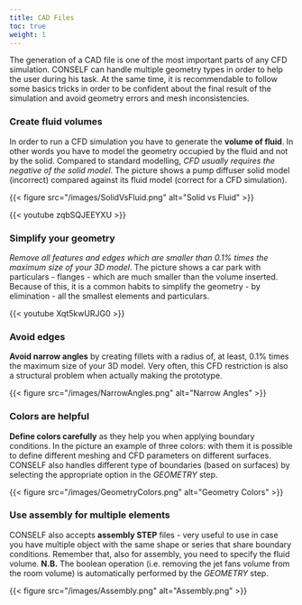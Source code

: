 ```yaml
---
title: CAD Files
toc: true
weight: 1
---
```


The generation of a CAD file is one of the most important parts of any CFD simulation. CONSELF can handle multiple geometry types in order to help the user during his task. At the same time, it is recommendable to follow some basics tricks in order to be confident about the final result of the simulation and avoid geometry errors and mesh inconsistencies.

### Create fluid volumes

In order to run a CFD simulation you have to generate the **volume of fluid**. In other words you have to model the geometry occupied by the fluid and not by the solid. Compared to standard modelling, *CFD usually requires the negative of the solid model*. The picture shows a pump diffuser solid model (incorrect) compared against its fluid model (correct for a CFD simulation).

{{< figure src="/images/SolidVsFluid.png" alt="Solid vs Fluid" >}}

{{< youtube zqbSQJEEYXU >}}

### Simplify your geometry

*Remove all features and edges which are smaller than 0.1% times the maximum size of your 3D model*. The picture shows a car park with particulars - flanges - which are much smaller than the volume inserted. Because of this, it is a common habits to simplify the geometry - by elimination - all the smallest elements and particulars.

{{< youtube Xqt5kwURJG0 >}}

### Avoid edges

**Avoid narrow angles** by creating fillets with a radius of, at least, 0.1% times the maximum size of your 3D model. Very often, this CFD restriction is also a structural problem when actually making the prototype.

{{< figure src="/images/NarrowAngles.png" alt="Narrow Angles" >}}

### Colors are helpful

**Define colors carefully** as they help you when applying boundary conditions. In the picture an example of three colors: with them it is possible to define different meshing and CFD parameters on different surfaces. CONSELF also handles different type of boundaries (based on surfaces) by selecting the appropriate option in the *GEOMETRY* step.

{{< figure src="/images/GeometryColors.png" alt="Geometry Colors" >}}

### Use assembly for multiple elements

CONSELF also accepts **assembly STEP** files - very useful to use in case you have multiple object with the same shape or series that share boundary conditions. Remember that, also for assembly, you need to specify the fluid volume. **N.B.** The boolean operation (i.e. removing the jet fans volume from the room volume) is automatically performed by the *GEOMETRY* step.

{{< figure src="/images/Assembly.png" alt="Assembly.png" >}}